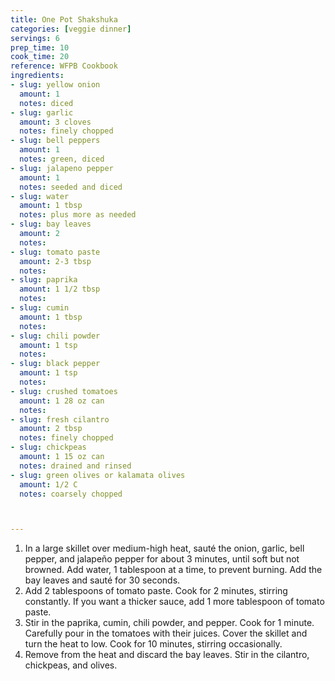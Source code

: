 ```yaml
---
title: One Pot Shakshuka
categories: [veggie dinner]
servings: 6
prep_time: 10
cook_time: 20
reference: WFPB Cookbook
ingredients:
- slug: yellow onion
  amount: 1
  notes: diced
- slug: garlic
  amount: 3 cloves
  notes: finely chopped
- slug: bell peppers
  amount: 1
  notes: green, diced
- slug: jalapeno pepper
  amount: 1
  notes: seeded and diced
- slug: water
  amount: 1 tbsp
  notes: plus more as needed
- slug: bay leaves
  amount: 2
  notes:
- slug: tomato paste
  amount: 2-3 tbsp
  notes:
- slug: paprika
  amount: 1 1/2 tbsp
  notes:
- slug: cumin
  amount: 1 tbsp
  notes:
- slug: chili powder
  amount: 1 tsp
  notes:
- slug: black pepper
  amount: 1 tsp
  notes:
- slug: crushed tomatoes
  amount: 1 28 oz can
  notes:
- slug: fresh cilantro
  amount: 2 tbsp
  notes: finely chopped
- slug: chickpeas
  amount: 1 15 oz can
  notes: drained and rinsed
- slug: green olives or kalamata olives
  amount: 1/2 C
  notes: coarsely chopped



---
```


1. In a large skillet over medium-high heat, sauté the onion, garlic, bell pepper, and jalapeño
pepper for about 3 minutes, until soft but not browned. Add water, 1 tablespoon at a time, to
prevent burning. Add the bay leaves and sauté for 30 seconds.
2. Add 2 tablespoons of tomato paste. Cook for 2 minutes, stirring constantly. If you want a
thicker sauce, add 1 more tablespoon of tomato paste.
3. Stir in the paprika, cumin, chili powder, and pepper. Cook for 1 minute. Carefully pour in
the tomatoes with their juices. Cover the skillet and turn the heat to low. Cook for 10 minutes,
stirring occasionally.
4. Remove from the heat and discard the bay leaves. Stir in the cilantro, chickpeas, and olives.
